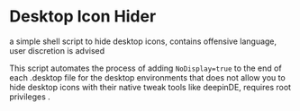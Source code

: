 # Desktop Icon Hider
a simple shell script to hide desktop icons, contains offensive language, user discretion is advised

This script automates the process of adding `NoDisplay=true` to the end of each .desktop file for the desktop environments that does not allow you to hide desktop icons with their native tweak tools like deepinDE, requires root privileges .